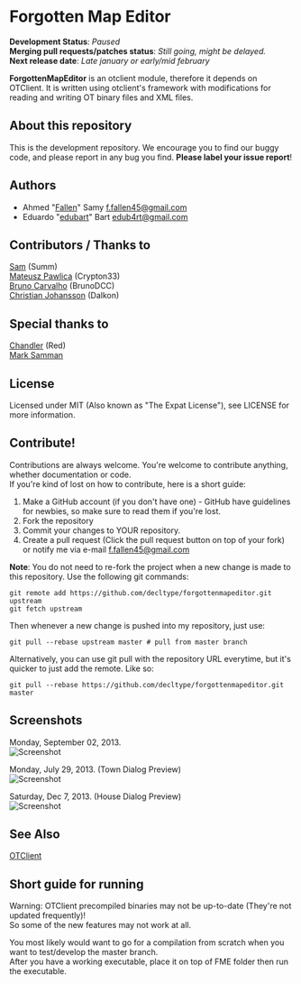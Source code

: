 # Forgotten Map Editor

**Development Status**: _Paused_  
**Merging pull requests/patches status**: _Still going, might be delayed._  
**Next release date**: _Late january or early/mid february_

**ForgottenMapEditor** is an otclient module, therefore it depends on OTClient. It is written using otclient's framework with modifications for reading and writing OT binary files and XML files.

## About this repository

This is the development repository.  We encourage you to find our buggy code, and please report in any bug you find. **Please label your issue report**!

## Authors

- Ahmed "[Fallen](https://github.com/decltype)" Samy <f.fallen45@gmail.com>  
- Eduardo "[edubart](https://github.com/edubart/)" Bart <edub4rt@gmail.com>

## Contributors / Thanks to

[Sam](https://github.com/TheSumm) (Summ)  
[Mateusz Pawlica](https://github.com/Crypton33) (Crypton33)  
[Bruno Carvalho](https://github.com/BrunoDCC) (BrunoDCC)  
[Christian Johansson](https://github.com/dalkon) (Dalkon)

## Special thanks to

[Chandler](http://otland.net/members/red.13708/) (Red)  
[Mark Samman](https://github.com/marksamman)

## License

Licensed under MIT (Also known as "The Expat License"),  see LICENSE for more information.

## Contribute!

Contributions are always welcome.  You're welcome to contribute anything, whether documentation or code.  
If you're kind of lost on how to contribute, here is a short guide:

1. Make a GitHub account (if you don't have one) -
    GitHub have guidelines for newbies, so make sure to read them if you're lost.
2. Fork the repository
3. Commit your changes to YOUR repository.
4. Create a pull request (Click the pull request button on top of your fork) or
    notify me via e-mail <f.fallen45@gmail.com>

**Note**: You do not need to re-fork the project when a new change is made to this repository.  Use the following git commands:
 
```
git remote add https://github.com/decltype/forgottenmapeditor.git upstream
git fetch upstream
```  
Then whenever a new change is pushed into my repository, just use:   
```
git pull --rebase upstream master # pull from master branch
```  
Alternatively, you can use git pull with the repository URL everytime, but it's quicker to just add the remote. Like so:  
```
git pull --rebase https://github.com/decltype/forgottenmapeditor.git master
```

## Screenshots

Monday, September 02, 2013.  
![Screenshot](http://i.imgur.com/zcUeAyH.jpg)

Monday, July 29, 2013. (Town Dialog Preview)  
![Screenshot](http://i.imgur.com/b2lQ8Ft.jpg)

Saturday, Dec 7, 2013. (House Dialog Preview)  
![Screenshot](http://4.ii.gl/3551zW.png)

## See Also

[OTClient](https://github.com/edubart/otclient)

## Short guide for running

Warning: OTClient precompiled binaries may not be up-to-date (They're not updated frequently)!  
So some of the new features may not work at all.

You most likely would want to go for a compilation from scratch when you want to test/develop the master branch.  
After you have a working executable, place it on top of FME folder then run the executable.
